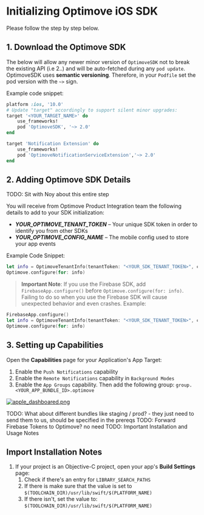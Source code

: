 # Initializing Optimove iOS SDK
Please follow the step by step below.

## 1. Download the Optimove SDK
The below will allow any newer minor version of  `OptimoveSDK`  not to break the existing API (i.e 2._._) and will be auto-fetched during any  `pod update`. OptimoveSDK uses __semantic versioning__. Therefore, in your  `Podfile`  set the pod version with the  `~>`  sign.

Example code snippet:
```ruby
platform :ios, '10.0'
# Update "target" accordingly to support silent minor upgrades:
target '<YOUR_TARGET_NAME>' do
    use_frameworks!
    pod 'OptimoveSDK', '~> 2.0'
end

target 'Notification Extension' do
    use_frameworks!
    pod 'OptimoveNotificationServiceExtension','~> 2.0'
end
```

## 2. Adding Optimove SDK Details
TODO: Sit with Noy about this entire step

You will receive from Optimove Product Integration team the following details to add to your SDK initialization:<br>
- ***YOUR_OPTIMOVE_TENANT_TOKEN*** – Your unique SDK token in order to identify you from other SDKs
- ***YOUR_OPTIMOVE_CONFIG_NAME*** – The mobile config used to store your app events <br/>

Example Code Snippet:
```swift
let info = OptimoveTenantInfo(tenantToken: "<YOUR_SDK_TENANT_TOKEN>", configName: "<YOUR_MOBILE_CONFIG_NAME>")
Optimove.configure(for: info)
```

> **Important Note**: If you use the Firebase SDK, add `FirebaseApp.configure()` before `Optimove.configure(for: info)`. Failing to do so when you use the Firebase SDK will cause unexpected behavior and even crashes. Example:
```swift
FirebaseApp.configure()
let info = OptimoveTenantInfo(tenantToken: "<YOUR_SDK_TENANT_TOKEN>", configName: "<YOUR_MOBILE_CONFIG_NAME>")
Optimove.configure(for: info)
```

## 3. Setting up Capabilities

Open the **Capabilities** page for your Application's App Target:
1. Enable the `Push Notifications` capability
2. Enable the `Remote Notifications` capability in `Background Modes`
3. Enable the `App Groups` capability. Then add the following group: `group.<YOUR_APP_BUNDLE_ID>.optimove`

[![apple_dashboared.png](https://s9.postimg.cc/9ln5sfxe7/apple_dashboared.png)](https://postimg.org/image/itfe954gb/)


TODO: What about different bundles like staging / prod? - they just need to send them to us, should be specified in the prereqs 
TODO: Forward Firebase Tokens to Optimove? no need
TODO: Important Installation and Usage Notes

## Import Installation Notes

1. If your project is an Objective-C project, open your app's **Build Settings** page:
    1. Check if there's an entry for `LIBRARY_SEARCH_PATHS`
    2. If there is make sure that the value is set to `$(TOOLCHAIN_DIR)/usr/lib/swift/$(PLATFORM_NAME)`
    3. If there isn't, set the value to: `$(TOOLCHAIN_DIR)/usr/lib/swift/$(PLATFORM_NAME)`
